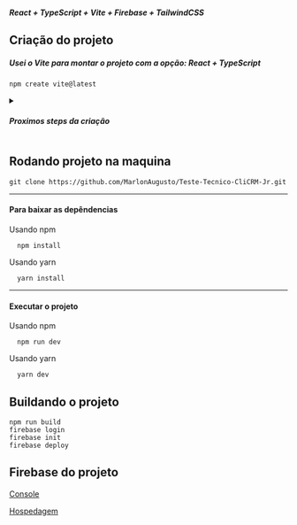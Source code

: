 ##### React + TypeScript + Vite + Firebase + TailwindCSS

## Criação do projeto
##### Usei o Vite para montar o projeto com a opção: React + TypeScript
```shell
npm create vite@latest
```
<details><summary><h5>Proximos steps da criação</h5></summary>

Escolha a opção: React
![image](https://github.com/MarlonAugusto/Teste-Tecnico-CliCRM-Jr/assets/28605009/557af6bd-9370-4dcb-b077-3e8679be3021)

Escolha a opção: Typescript
![image](https://github.com/MarlonAugusto/Teste-Tecnico-CliCRM-Jr/assets/28605009/1012dd2f-ff5c-4854-b233-14e09f647c05)

</details>


## Rodando projeto na maquina

```shell
git clone https://github.com/MarlonAugusto/Teste-Tecnico-CliCRM-Jr.git
```
---
#### Para baixar as depêndencias

Usando npm
```shell
  npm install
```

Usando yarn
```shell
  yarn install
```
---
#### Executar o projeto
Usando npm

```shell
  npm run dev
```

Usando yarn
```shell
  yarn dev
```

## Buildando o projeto
```shell
npm run build
firebase login
firebase init
firebase deploy
```

## Firebase do projeto
[Console](https://console.firebase.google.com/u/0/project/teste-tecnico-clincrm/overview)

[Hospedagem](https://teste-tecnico-clincrm.web.app/)
